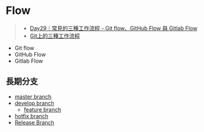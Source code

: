 # Flow
>- [Day29｜常見的三種工作流程 - Git flow、GitHub Flow 與 Gitlab Flow](https://ithelp.ithome.com.tw/articles/10281080)
>- [Git上的三種工作流程](https://medium.com/i-think-so-i-live/git%E4%B8%8A%E7%9A%84%E4%B8%89%E7%A8%AE%E5%B7%A5%E4%BD%9C%E6%B5%81%E7%A8%8B-10f4f915167e)


- Git flow
- GitHub Flow
- Gitlab Flow


## 長期分支
- [master branch](master%20branch.md)
- [develop branch](develop%20branch.md)
	- [feature branch](feature%20branch.md)
- [hotfix branch](hotfix%20branch.md)
- [Release Branch](Release%20Branch.md)

# 
